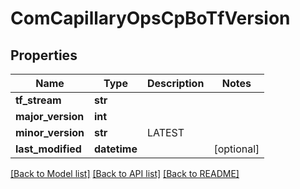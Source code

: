 # ComCapillaryOpsCpBoTfVersion

## Properties
Name | Type | Description | Notes
------------ | ------------- | ------------- | -------------
**tf_stream** | **str** |  | 
**major_version** | **int** |  | 
**minor_version** | **str** | LATEST | 
**last_modified** | **datetime** |  | [optional] 

[[Back to Model list]](../README.md#documentation-for-models) [[Back to API list]](../README.md#documentation-for-api-endpoints) [[Back to README]](../README.md)

